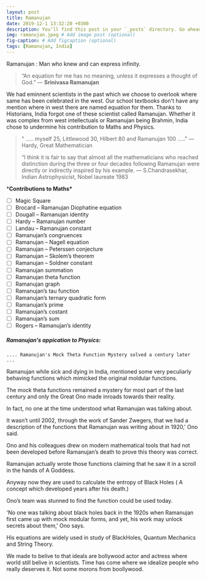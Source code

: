 ```yaml
---
layout: post
title: Ramanujan
date: 2019-12-1 13:32:20 +0300
description: You’ll find this post in your `_posts` directory. Go ahead and edit it and re-build the site to see your changes. # Add post description (optional)
img: ramanujan.jpeg # Add image post (optional)
fig-caption: # Add figcaption (optional)
tags: [Ramanujan, India]
---
```

Ramanujan : Man who knew and can express infinity.

> “An equation for me has no meaning, unless it expresses a thought of God.”
> ― **Srinivasa Ramanujan**

We had eminnent scientists in the past which we choose to overlook where same has been celebrated in the west. Our school textbooks don't have any mention where in west there are named equation for them. Thanks to Historians, India forgot one of these scientist called Ramanujan. Whether it was complex from west intellectuals or Ramanujan being Brahmin, India chose to undermine his contribution to Maths and Physics.

> " ..... myself 25, Littlewood 30, Hilbert 80 and Ramanujan 100 ....."  ― Hardy, Great Mathematician
>
> “I think it is fair to say that almost all the mathematicians who reached distinction during the three or four decades following Ramanujan were directly or indirectly inspired by his example.   ― S.Chandrasekhar, Indian Astrophysicist, Nobel laureate 1983

***Contributions to Maths\***

- [ ] Magic Square
- [ ] Brocard – Ramanujan Diophatine equation
- [ ] Dougall – Ramanujan identity
- [ ] Hardy – Ramanujan number
- [ ] Landau – Ramanujan constant
- [ ] Ramanujan’s congruences
- [ ] Ramanujan – Nagell equation
- [ ] Ramanujan – Peterssen conjecture
- [ ] Ramanujan – Skolem’s theorem
- [ ] Ramanujan – Soldner constant
- [ ] Ramanujan summation
- [ ] Ramanujan theta function
- [ ] Ramanujan graph
- [ ] Ramanujan’s tau function
- [ ] Ramanujan’s ternary quadratic form
- [ ] Ramanujan’s prime
- [ ] Ramanujan’s costant
- [ ] Ramanujan’s sum
- [ ] Rogers – Ramanujan’s identity

##### Ramanujan's appication to Physics:

```
.... Ramanujan's Mock Theta Function Mystery solved a century later ...
```

Ramanujan while sick and dying in India, mentioned some very peculiarly behaving functions which mimicked the original moldular functions.

The mock theta functions remained a mystery for most part of the last century and only the Great Ono made inroads towards their reality.

In fact, no one at the time understood what Ramanujan was talking about.

It wasn’t until 2002, through the work of Sander Zwegers, that we had a description of the functions that Ramanujan was writing about in 1920,' Ono said.

Ono and his colleagues drew on modern mathematical tools that had not been developed before Ramanujan’s death to prove this theory was correct.

Ramanujan actually wrote those functions claiming that he saw it in a scroll in the hands of A Goddess.

Anyway now they are used to calculate the entropy of Black Holes ( A concept which developed years after his death.)

Ono’s team was stunned to find the function could be used today.

'No one was talking about black holes back in the 1920s when Ramanujan first came up with mock modular forms, and yet, his work may unlock secrets about them,' Ono says.

His equations are widely used in study of BlackHoles, Quantum Mechanics and String Theory.



We made to belive to that ideals are bollywood actor and actress where world still belive in scientists. Time has come where we idealize people who really deserves it. Not some morons from boollywood.







